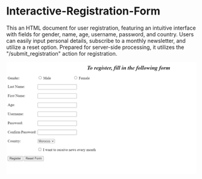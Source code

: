 # Interactive-Registration-Form
This an HTML document for user registration, featuring an intuitive interface with fields for gender, name, age, username, password, and country. Users can easily input personal details, subscribe to a monthly newsletter, and utilize a reset option. Prepared for server-side processing, it utilizes the "/submit_registration" action for registration.<br>

<img src="Screenshot 4.png" >
